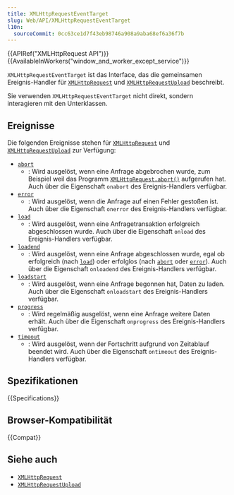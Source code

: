 ```yaml
---
title: XMLHttpRequestEventTarget
slug: Web/API/XMLHttpRequestEventTarget
l10n:
  sourceCommit: 0cc63ce1d7f43eb98746a908a9aba68ef6a36f7b
---
```


{{APIRef("XMLHttpRequest API")}} {{AvailableInWorkers("window_and_worker_except_service")}}

`XMLHttpRequestEventTarget` ist das Interface, das die gemeinsamen Ereignis-Handler für [`XMLHttpRequest`](/de/docs/Web/API/XMLHttpRequest) und [`XMLHttpRequestUpload`](/de/docs/Web/API/XMLHttpRequestUpload) beschreibt.

Sie verwenden `XMLHttpRequestEventTarget` nicht direkt, sondern interagieren mit den Unterklassen.

## Ereignisse

Die folgenden Ereignisse stehen für [`XMLHttpRequest`](/de/docs/Web/API/XMLHttpRequest) und [`XMLHttpRequestUpload`](/de/docs/Web/API/XMLHttpRequestUpload) zur Verfügung:

- [`abort`](/de/docs/Web/API/XMLHttpRequestEventTarget/abort_event)
  - : Wird ausgelöst, wenn eine Anfrage abgebrochen wurde, zum Beispiel weil das Programm [`XMLHttpRequest.abort()`](/de/docs/Web/API/XMLHttpRequest/abort) aufgerufen hat.
    Auch über die Eigenschaft `onabort` des Ereignis-Handlers verfügbar.
- [`error`](/de/docs/Web/API/XMLHttpRequestEventTarget/error_event)
  - : Wird ausgelöst, wenn die Anfrage auf einen Fehler gestoßen ist.
    Auch über die Eigenschaft `onerror` des Ereignis-Handlers verfügbar.
- [`load`](/de/docs/Web/API/XMLHttpRequestEventTarget/load_event)
  - : Wird ausgelöst, wenn eine Anfragetransaktion erfolgreich abgeschlossen wurde.
    Auch über die Eigenschaft `onload` des Ereignis-Handlers verfügbar.
- [`loadend`](/de/docs/Web/API/XMLHttpRequestEventTarget/loadend_event)
  - : Wird ausgelöst, wenn eine Anfrage abgeschlossen wurde, egal ob erfolgreich (nach [`load`](/de/docs/Web/API/XMLHttpRequestEventTarget/load_event)) oder erfolglos (nach [`abort`](/de/docs/Web/API/XMLHttpRequestEventTarget/abort_event) oder [`error`](/de/docs/Web/API/XMLHttpRequestEventTarget/error_event)).
    Auch über die Eigenschaft `onloadend` des Ereignis-Handlers verfügbar.
- [`loadstart`](/de/docs/Web/API/XMLHttpRequestEventTarget/loadstart_event)
  - : Wird ausgelöst, wenn eine Anfrage begonnen hat, Daten zu laden.
    Auch über die Eigenschaft `onloadstart` des Ereignis-Handlers verfügbar.
- [`progress`](/de/docs/Web/API/XMLHttpRequestEventTarget/progress_event)
  - : Wird regelmäßig ausgelöst, wenn eine Anfrage weitere Daten erhält.
    Auch über die Eigenschaft `onprogress` des Ereignis-Handlers verfügbar.
- [`timeout`](/de/docs/Web/API/XMLHttpRequestEventTarget/timeout_event)
  - : Wird ausgelöst, wenn der Fortschritt aufgrund von Zeitablauf beendet wird.
    Auch über die Eigenschaft `ontimeout` des Ereignis-Handlers verfügbar.

## Spezifikationen

{{Specifications}}

## Browser-Kompatibilität

{{Compat}}

## Siehe auch

- [`XMLHttpRequest`](/de/docs/Web/API/XMLHttpRequest)
- [`XMLHttpRequestUpload`](/de/docs/Web/API/XMLHttpRequestUpload)
